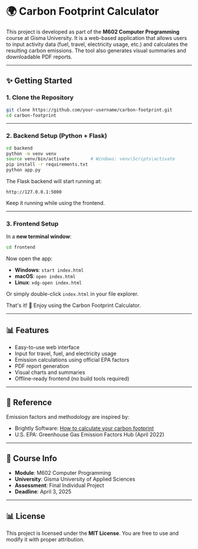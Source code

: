 # 🌍 Carbon Footprint Calculator

This project is developed as part of the **M602 Computer Programming** course at Gisma University. It is a web-based application that allows users to input activity data (fuel, travel, electricity usage, etc.) and calculates the resulting carbon emissions. The tool also generates visual summaries and downloadable PDF reports.

---


## ✨ Getting Started

### 1. Clone the Repository

```bash
git clone https://github.com/your-username/carbon-footprint.git
cd carbon-footprint
```

---

### 2. Backend Setup (Python + Flask)

```bash
cd backend
python -m venv venv
source venv/bin/activate        # Windows: venv\Scripts\activate
pip install -r requirements.txt
python app.py
```

The Flask backend will start running at:

```
http://127.0.0.1:5000
```

Keep it running while using the frontend.

---

### 3. Frontend Setup

In a **new terminal window**:

```bash
cd frontend
```

Now open the app:

- **Windows**: `start index.html`
- **macOS**: `open index.html`
- **Linux**: `xdg-open index.html`

Or simply double-click `index.html` in your file explorer.

That's it! 🎉 Enjoy using the Carbon Footprint Calculator.

---

## 📊 Features

- Easy-to-use web interface
- Input for travel, fuel, and electricity usage
- Emission calculations using official EPA factors
- PDF report generation
- Visual charts and summaries
- Offline-ready frontend (no build tools required)

---

## 📘 Reference

Emission factors and methodology are inspired by:
- Brightly Software: [How to calculate your carbon footprint](https://www.brightlysoftware.com/blog/calculate-carbon-footprint)
- U.S. EPA: Greenhouse Gas Emission Factors Hub (April 2022)

---

## 📅 Course Info

- **Module**: M602 Computer Programming
- **University**: Gisma University of Applied Sciences
- **Assessment**: Final Individual Project
- **Deadline**: April 3, 2025

---

## 📊 License

This project is licensed under the **MIT License**. You are free to use and modify it with proper attribution.

